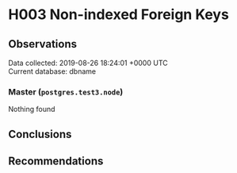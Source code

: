 # H003 Non-indexed Foreign Keys #

## Observations ##
Data collected: 2019-08-26 18:24:01 +0000 UTC  
Current database: dbname  


### Master (`postgres.test3.node`) ###



Nothing found



## Conclusions ##


## Recommendations ##

